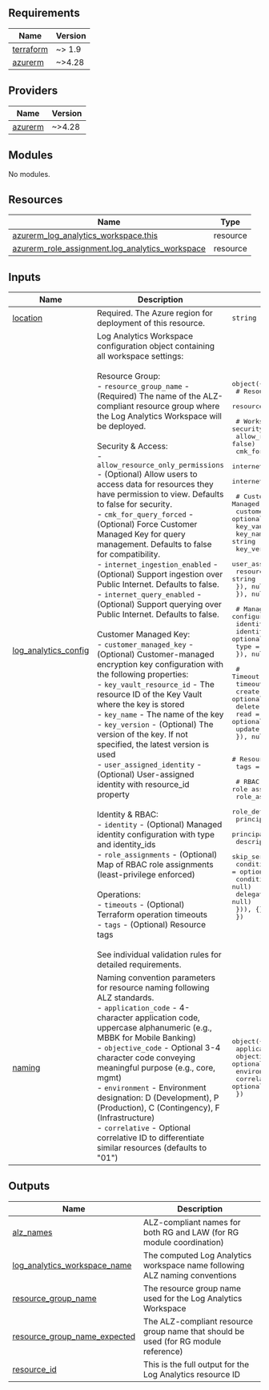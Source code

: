 <!-- BEGIN_TF_DOCS -->
## Requirements

| Name | Version |
|------|---------|
| <a name="requirement_terraform"></a> [terraform](#requirement\_terraform) | ~> 1.9 |
| <a name="requirement_azurerm"></a> [azurerm](#requirement\_azurerm) | ~>4.28 |

## Providers

| Name | Version |
|------|---------|
| <a name="provider_azurerm"></a> [azurerm](#provider\_azurerm) | ~>4.28 |

## Modules

No modules.

## Resources

| Name | Type |
|------|------|
| [azurerm_log_analytics_workspace.this](https://registry.terraform.io/providers/hashicorp/azurerm/latest/docs/resources/log_analytics_workspace) | resource |
| [azurerm_role_assignment.log_analytics_workspace](https://registry.terraform.io/providers/hashicorp/azurerm/latest/docs/resources/role_assignment) | resource |

## Inputs

| Name | Description | Type | Default | Required |
|------|-------------|------|---------|:--------:|
| <a name="input_location"></a> [location](#input\_location) | Required. The Azure region for deployment of this resource. | `string` | n/a | yes |
| <a name="input_log_analytics_config"></a> [log\_analytics\_config](#input\_log\_analytics\_config) | Log Analytics Workspace configuration object containing all workspace settings:<br/><br/>Resource Group:<br/>- `resource_group_name` - (Required) The name of the ALZ-compliant resource group where the Log Analytics Workspace will be deployed.<br/><br/>Security & Access:<br/>- `allow_resource_only_permissions` - (Optional) Allow users to access data for resources they have permission to view. Defaults to false for security.<br/>- `cmk_for_query_forced` - (Optional) Force Customer Managed Key for query management. Defaults to false for compatibility.<br/>- `internet_ingestion_enabled` - (Optional) Support ingestion over Public Internet. Defaults to false.<br/>- `internet_query_enabled` - (Optional) Support querying over Public Internet. Defaults to false.<br/><br/>Customer Managed Key:<br/>- `customer_managed_key` - (Optional) Customer-managed encryption key configuration with the following properties:<br/>  - `key_vault_resource_id` - The resource ID of the Key Vault where the key is stored<br/>  - `key_name` - The name of the key<br/>  - `key_version` - (Optional) The version of the key. If not specified, the latest version is used<br/>  - `user_assigned_identity` - (Optional) User-assigned identity with resource\_id property<br/><br/>Identity & RBAC:<br/>- `identity` - (Optional) Managed identity configuration with type and identity\_ids<br/>- `role_assignments` - (Optional) Map of RBAC role assignments (least-privilege enforced)<br/><br/>Operations:<br/>- `timeouts` - (Optional) Terraform operation timeouts<br/>- `tags` - (Optional) Resource tags<br/><br/>See individual validation rules for detailed requirements. | <pre>object({<br/>    # Resource Group configuration<br/>    resource_group_name = string<br/><br/>    # Workspace permissions and security<br/>    allow_resource_only_permissions = optional(bool, false)<br/>    cmk_for_query_forced            = optional(bool, false)<br/>    internet_ingestion_enabled      = optional(bool, false)<br/>    internet_query_enabled          = optional(bool, false)<br/><br/>    # Customer Managed Key configuration<br/>    customer_managed_key = optional(object({<br/>      key_vault_resource_id = string<br/>      key_name              = string<br/>      key_version           = optional(string, null)<br/>      user_assigned_identity = optional(object({<br/>        resource_id = string<br/>      }), null)<br/>    }), null)<br/><br/>    # Managed identity configuration<br/>    identity = optional(object({<br/>      identity_ids = optional(set(string))<br/>      type         = string<br/>    }), null)<br/><br/>    # Timeout configuration<br/>    timeouts = optional(object({<br/>      create = optional(string)<br/>      delete = optional(string)<br/>      read   = optional(string)<br/>      update = optional(string)<br/>    }), null)<br/><br/>    # Resource tags<br/>    tags = optional(map(string), null)<br/><br/>    # RBAC role assignments<br/>    role_assignments = optional(map(object({<br/>      role_definition_id_or_name             = string<br/>      principal_id                           = string<br/>      principal_type                         = string<br/>      description                            = optional(string, null)<br/>      skip_service_principal_aad_check       = optional(bool, false)<br/>      condition                              = optional(string, null)<br/>      condition_version                      = optional(string, null)<br/>      delegated_managed_identity_resource_id = optional(string, null)<br/>    })), {})<br/>  })</pre> | n/a | yes |
| <a name="input_naming"></a> [naming](#input\_naming) | Naming convention parameters for resource naming following ALZ standards.<br/>- `application_code` - 4-character application code, uppercase alphanumeric (e.g., MBBK for Mobile Banking)<br/>- `objective_code` - Optional 3-4 character code conveying meaningful purpose (e.g., core, mgmt)<br/>- `environment` - Environment designation: D (Development), P (Production), C (Contingency), F (Infrastructure)<br/>- `correlative` - Optional correlative ID to differentiate similar resources (defaults to "01") | <pre>object({<br/>    application_code = string<br/>    objective_code   = optional(string, "")<br/>    environment      = string<br/>    correlative      = optional(string, "01")<br/>  })</pre> | n/a | yes |

## Outputs

| Name | Description |
|------|-------------|
| <a name="output_alz_names"></a> [alz\_names](#output\_alz\_names) | ALZ-compliant names for both RG and LAW (for RG module coordination) |
| <a name="output_log_analytics_workspace_name"></a> [log\_analytics\_workspace\_name](#output\_log\_analytics\_workspace\_name) | The computed Log Analytics workspace name following ALZ naming conventions |
| <a name="output_resource_group_name"></a> [resource\_group\_name](#output\_resource\_group\_name) | The resource group name used for the Log Analytics Workspace |
| <a name="output_resource_group_name_expected"></a> [resource\_group\_name\_expected](#output\_resource\_group\_name\_expected) | The ALZ-compliant resource group name that should be used (for RG module reference) |
| <a name="output_resource_id"></a> [resource\_id](#output\_resource\_id) | This is the full output for the Log Analytics resource ID |
<!-- END_TF_DOCS -->